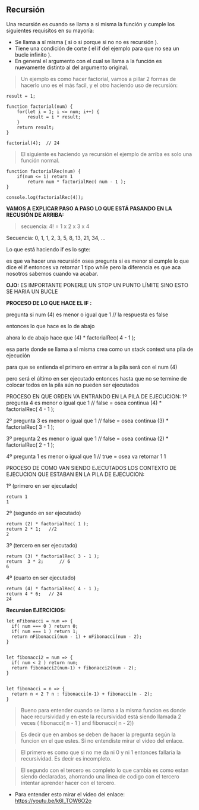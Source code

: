 ## Recursión

Una recursión es cuando se llama a sí misma la función y cumple los siguientes requisitos en su mayoría:

- Se llama a sí misma ( si o si porque si no no es recursión ).
- Tiene una condición de corte ( el if del ejemplo para que no sea un bucle infinito ).
- En general el argumento con el cual se llama a la función es nuevamente distinto al del argumento original.

> Un ejemplo es como hacer factorial, vamos a pillar 2 formas de hacerlo uno es el más facil, y el otro haciendo uso de recursión:

~~~
result = 1;

function factorial(num) {
    for(let i = 1; i <= num; i++) {
        result = i * result;
    }
    return result;
}

factorial(4);  // 24
~~~

> El siguiente es haciendo ya recursión el ejemplo de arriba es solo una función normal.

~~~
function factorialRec(num) {
    if(num <= 1) return 1
        return num * factorialRec( num - 1 );
}

console.log(factorialRec(4));
~~~

**VAMOS A EXPLICAR PASO A PASO LO QUE ESTÁ PASANDO EN LA RECUSIÓN DE ARRIBA:**

> secuencia: 4! = 1 x 2 x 3 x 4

Secuencia:  0, 1, 1, 2, 3, 5, 8, 13, 21, 34, ... 

Lo que está haciendo if es lo sgte:

es que va hacer una recursión osea pregunta si es menor si cumple lo que dice el if entonces va retornar 1  tipo while pero la diferencia es que aca nosotros sabemos cuando va acabar.

**OJO:** ES IMPORTANTE PONERLE UN STOP UN PUNTO LÍMITE SINO ESTO SE HARIA UN BUCLE

**PROCESO DE LO QUE HACE EL IF :**

pregunta si num (4) es menor o igual que 1 // la respuesta es false

entonces lo que hace es lo de abajo

ahora lo de abajo hace que (4) * factorialRec( 4 - 1 );

esa parte donde se llama a sí misma crea como un stack context una pila de ejecución

para que se entienda el primero en entrar a la pila será con el num (4)

pero será el último en ser ejecutado entonces hasta que no se termine de colocar todos en la pila aún no pueden ser ejecutados

PROCESO EN QUE ORDEN VA ENTRANDO EN LA PILA DE EJECUCION:
1º            pregunta 4 es menor o igual que 1  // false = osea continua
    (4) * factorialRec( 4 - 1 );

2º            pregunta 3 es menor o igual que 1  // false = osea continua
    (3) * factorialRec( 3 - 1 );

3º            pregunta 2 es menor o igual que 1  // false = osea continua
    (2) * factorialRec( 2 - 1 );

4º       pregunta 1 es menor o igual que 1   // true = osea va retornar 1
            1


PROCESO DE COMO VAN SIENDO EJECUTADOS LOS CONTEXTO DE EJECUCION QUE ESTABAN EN LA PILA DE EJECUCION:

1º (primero en ser ejecutado)

    return 1
    1

2º (segundo en ser ejecutado)

    return (2) * factorialRec( 1 );
    return 2 * 1;   //2
    2

3º (tercero en ser ejecutado)

    return (3) * factorialRec( 3 - 1 );
    return  3 * 2;      // 6
    6

4º (cuarto en ser ejecutado)

    return (4) * factorialRec( 4 - 1 );
    return 4 * 6;   // 24
    24

**Recursion EJERCICIOS:**

~~~
let nFibonacci = num => {
  if( num === 0 ) return 0;
  if( num === 1 ) return 1;
  return nFibonacci(num - 1) + nFibonacci(num - 2);
}


let fibonacci2 = num => {
  if( num < 2 ) return num;
  return fibonacci2(num-1) + fibonacci2(num - 2);
}


let fibonacci = n => {
  return n < 2 ? n : fibonacci(n-1) + fibonacci(n - 2);
}
~~~

> Bueno para entender cuando se llama a la misma funcion es donde hace recursividad y en este la recursividad está siendo llamada 2 veces (
    fibonacci( n - 1 )  and fibonacci( n - 2))

> Es decir que en ambos se deben de hacer la pregunta según la funcion en el que estes. Si no entendiste mirar el video del enlace.

> El primero es como que si no me da ni 0 y ni 1 entonces fallaría la recursividad. Es decir es incompleto.

> El segundo con el tercero es completo lo que cambia es como estan siendo declaradas, ahorrando una linea de codigo con el tercero intentar aprender hacer con el tercero.


- Para entender esto mirar el video del enlace: https://youtu.be/k6I_TOW6O2o
